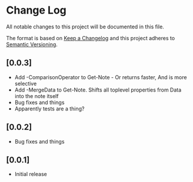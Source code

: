 # Change Log

All notable changes to this project will be documented in this file.

The format is based on [Keep a Changelog](http://keepachangelog.com/)
and this project adheres to [Semantic Versioning](http://semver.org/).

## [0.0.3]

* Add -ComparisonOperator to Get-Note - Or returns faster, And is more selective
* Add -MergeData to Get-Note.  Shifts all toplevel properties from Data into the note itself
* Bug fixes and things
* Apparently tests are a thing?

## [0.0.2]

* Bug fixes and things

## [0.0.1]

* Initial release

